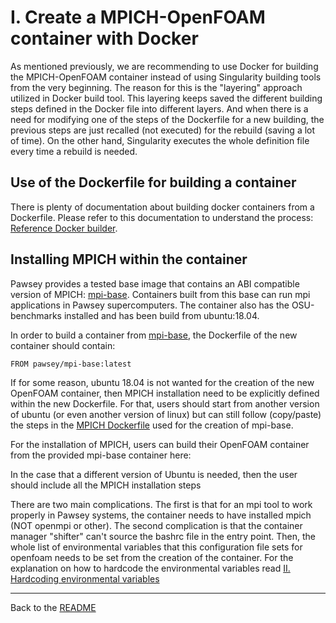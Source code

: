 # I. Create a MPICH-OpenFOAM container with Docker

As mentioned previously, we are recommending to use Docker for building the MPICH-OpenFOAM container instead of using Singularity building tools from the very beginning. The reason for this is the "layering" approach utilized in Docker build tool. This layering keeps saved the different building steps defined in the Docker file into different layers. And when there is a need for modifying one of the steps of the Dockerfile for a new building, the previous steps are just recalled (not executed) for the rebuild (saving a lot of time). On the other hand, Singularity executes the whole definition file every time a rebuild is needed.

## Use of the Dockerfile for building a container

There is plenty of documentation about building docker containers from a Dockerfile. Please refer to this documentation to understand the process: [Reference Docker builder](https://docs.docker.com/engine/reference/builder/).


## Installing MPICH within the container

Pawsey provides a tested base image that contains an ABI compatible version of MPICH: [mpi-base](https://hub.docker.com/r/pawsey/mpi-base). Containers built from this base can run mpi applications in Pawsey supercomputers. The container also has the OSU-benchmarks installed and has been build from ubuntu:18.04.

In order to build a container from [mpi-base](https://hub.docker.com/r/pawsey/mpi-base), the Dockerfile of the new container should contain:

```Docker
FROM pawsey/mpi-base:latest
```

If for some reason, ubuntu 18.04 is not wanted for the creation of the new OpenFOAM container, then MPICH installation need to be explicitly defined within the new Dockerfile. For that, users should start from another version of ubuntu (or even another version of linux) but can still follow (copy/paste) the steps in the [MPICH Dockerfile](https://github.com/PawseySC/pawsey-dockerfiles/blob/master/mpi-base/Dockerfile) used for the creation of mpi-base.

For the installation of MPICH, users can build their OpenFOAM container from the provided mpi-base container here:

In the case that a different version of Ubuntu is needed, then the user should include all the MPICH installation steps

There are two main complications. The first is that for an mpi tool to work properly in Pawsey systems, the container needs to have installed mpich (NOT openmpi or other). The second complication is that the container manager "shifter" can't source the bashrc file in the entry point. Then, the whole list of environmental variables that this configuration file sets for openfoam needs to be set from the creation of the container. For the explanation on how to hardcode the environmental variables read [II. Hardcoding environmental variables](./Documentation/ContainerCreation/II.HARDCODING_ENVIRONMENTAL_VARIABLES.md)

---
Back to the [README](../../README.md)
